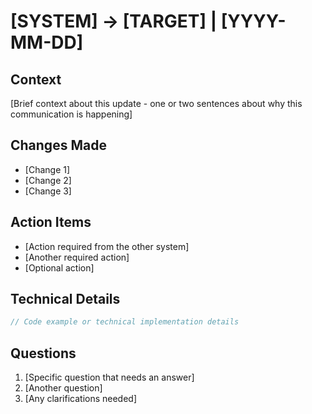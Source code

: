 # [SYSTEM] → [TARGET] | [YYYY-MM-DD]

## Context
[Brief context about this update - one or two sentences about why this communication is happening]

## Changes Made
- [Change 1]
- [Change 2]
- [Change 3]

## Action Items
- [Action required from the other system]
- [Another required action]
- [Optional action]

## Technical Details
```typescript
// Code example or technical implementation details
```

## Questions
1. [Specific question that needs an answer]
2. [Another question]
3. [Any clarifications needed] 